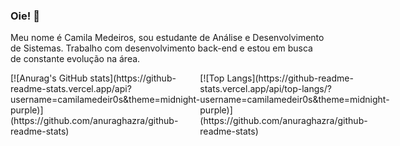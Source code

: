 ### Oie! 👋

Meu nome é Camila Medeiros, sou estudante de Análise e Desenvolvimento de Sistemas. Trabalho com desenvolvimento back-end e estou em busca de constante evolução na área.

<div style="display:flex; flex-direction: row">
  <div>
[![Anurag's GitHub stats](https://github-readme-stats.vercel.app/api?username=camilamedeir0s&theme=midnight-purple)](https://github.com/anuraghazra/github-readme-stats)
  </div>
  <div>
[![Top Langs](https://github-readme-stats.vercel.app/api/top-langs/?username=camilamedeir0s&theme=midnight-purple)](https://github.com/anuraghazra/github-readme-stats)
  </div>
</div>

<!--
**camilamedeir0s/camilamedeir0s** is a ✨ _special_ ✨ repository because its `README.md` (this file) appears on your GitHub profile.

Here are some ideas to get you started:

- 🔭 I’m currently working on ...
- 🌱 I’m currently learning ...
- 👯 I’m looking to collaborate on ...
- 🤔 I’m looking for help with ...
- 💬 Ask me about ...
- 📫 How to reach me: ...
- 😄 Pronouns: ...
- ⚡ Fun fact: ...
-->
